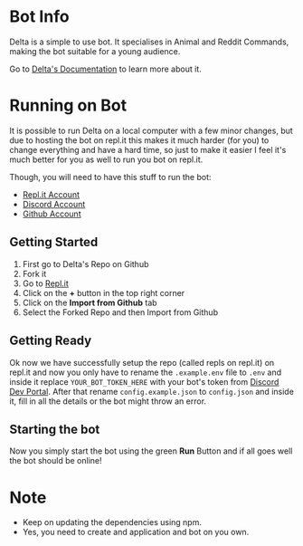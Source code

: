 # Bot Info

Delta is a simple to use bot. It specialises in Animal and Reddit Commands, making the bot suitable for a young audience.

Go to [Delta's Documentation](https://unieo.gitbook.io/delta-docs/) to learn more about it.

# Running on Bot

It is possible to run Delta on a local computer with a few minor changes, but due to hosting the bot on repl.it this makes it much harder (for you) to change everything and have a hard time, so just to make it easier I feel it's much better for you as well to run you bot on repl.it.

Though, you will need to have this stuff to run the bot:

-   [Repl.it Account](https://repl.it/signup)
-   [Discord Account](https://discord.com/register)
-   [Github Account](https://github.com/join)

## Getting Started

1. First go to Delta's Repo on Github
2. Fork it
3. Go to [Repl.it](https://repl.it/)
4. Click on the **+** button in the top right corner
5. Click on the **Import from Github** tab
6. Select the Forked Repo and then Import from Github

## Getting Ready

Ok now we have successfully setup the repo (called repls on repl.it) on repl.it and now you only have to rename the `.example.env` file to `.env` and inside it replace `YOUR_BOT_TOKEN_HERE` with your bot's token from [Discord Dev Portal](https://discord.com/developers/applications). After that rename `config.example.json` to `config.json` and inside it, fill in all the details or the bot might throw an error.

## Starting the bot

Now you simply start the bot using the green **Run** Button and if all goes well the bot should be online!

# Note

-   Keep on updating the dependencies using npm.
-   Yes, you need to create and application and bot on you own.
